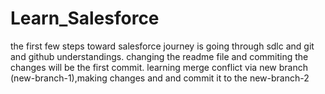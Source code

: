 # Learn_Salesforce
the first few steps toward salesforce journey is going through sdlc and git and github understandings.
changing the readme file and commiting the changes will be the first commit.
learning merge conflict via new branch (new-branch-1),making changes and and commit it to the new-branch-2